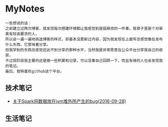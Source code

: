 # MyNotes

    一些想说的话：
    之前建立过两次博客，我发现每次搭建环境都让我感觉到是挺麻烦的一件事。我骨子里是个对审美有较高要求的人，
    所以会一遍一遍地挑选博客的样式，却基本没更新过内容，因为我发现在上面写总感觉像在发布什么东西，它意味着分享。
    但我学到的东西总感觉还达不到分享的那种水平，当然我是非常愿意在公众平台分享我自己的收获，
    不过现阶段我主要的还是做一些积累和记录，可以没事自己回顾一下，而且有缘的人也会发现我的笔记。
    最后，我特喜欢github这个平台。
    
    
## 技术笔记
* [关于Spark将数据放在jvm堆外所产生的bug(2016-09-28)](./tech/spark-bug.md)




## 生活笔记


